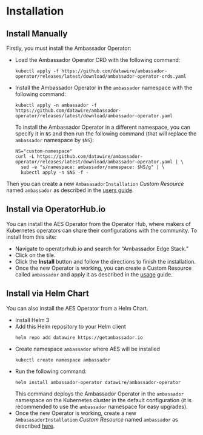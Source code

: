 # Installation

## Install Manually

Firstly, you must install the Ambassador Operator:

- Load the Ambassador Operator CRD with the following command:
  ```shell script
  kubectl apply -f https://github.com/datawire/ambassador-operator/releases/latest/download/ambassador-operator-crds.yaml
  ```
- Install the Ambassador Operator in the `ambassador` namespace with the following command:
  ```shell script
  kubectl apply -n ambassador -f https://github.com/datawire/ambassador-operator/releases/latest/download/ambassador-operator.yaml
  ```
  To install the Ambassador Operator in a different namespace, you can specify it in `NS` and then run
  the following command (that will replace the `ambassador` namespace by `$NS`):
  ```shell script
  NS="custom-namespace"
  curl -L https://github.com/datawire/ambassador-operator/releases/latest/download/ambassador-operator.yaml | \
    sed -e "s/namespace: ambassador/namespace: $NS/g" | \
    kubectl apply -n $NS -f -
  ```

Then you can create a new `AmbasasadorInstallation` _Custom Resource_ named `ambassador`
as described in the [users guide](using.md).

## Install via OperatorHub.io

You can install the AES Operator from the Operator Hub, where makers of Kubernetes operators
can share their configurations with the community. To install from this site:

- Navigate to  operatorhub.io and search for “Ambassador Edge Stack.”
- Click on the tile.
- Click the **Install** button and follow the directions to finish the installation.
- Once the new Operator is working, you can create a Custom Resource called `ambassador` and apply it
  as described in the [usage](usage.md) guide.

## Install via Helm Chart

You can also install the AES Operator from a Helm Chart. 

- Install Helm 3
- Add this Helm repository to your Helm client
  ```shell script
  helm repo add datawire https://getambassador.io
  ```
- Create namespace `ambassador` where AES will be installed
  ```shell script
  kubectl create namespace ambassador
  ```
- Run the following command: 
  ```shell script
  helm install ambassador-operator datawire/ambassador-operator
  ```
  This command deploys the Ambassador Operator in the `ambassador` namespace on the
  Kubernetes cluster in the default configuration (it is recommended to use the `ambassador`
  namespace for easy upgrades).
- Once the new Operator is working, create a new `AmbasasadorInstallation` _Custom Resource_ named `ambassador`
  as described [here](using.md).


